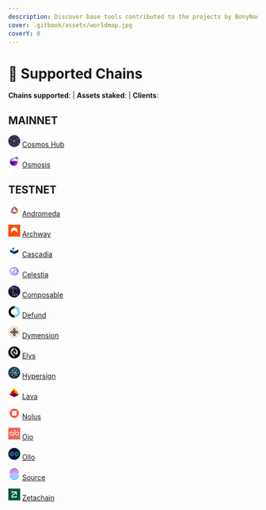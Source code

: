 ```yaml
---
description: Discover base tools contributed to the projects by BonyNode team.
cover: .gitbook/assets/worldmap.jpg
coverY: 0
---
```


# 💚 Supported Chains

**Chains supported**:  | **Assets staked**:  | **Clients**:&#x20;

## MAINNET

<img src="https://raw.githubusercontent.com/kj89/cosmos-images/main/icons/cosmoshub.png" alt="" data-size="line"> [Cosmos Hub](broken-reference)

<img src="https://raw.githubusercontent.com/kj89/cosmos-images/main/icons/osmosis.png" alt="" data-size="line"> [Osmosis](broken-reference)

## TESTNET

<img src="https://raw.githubusercontent.com/kj89/cosmos-images/main/icons/andromeda.png" alt="" data-size="line"> [Andromeda](broken-reference)

<img src="https://raw.githubusercontent.com/kj89/cosmos-images/main/icons/archway.png" alt="" data-size="line"> [Archway](broken-reference)

<img src="https://raw.githubusercontent.com/kj89/cosmos-images/main/icons/cascadia.png" alt="" data-size="line"> [Cascadia](broken-reference)

<img src="https://raw.githubusercontent.com/kj89/cosmos-images/main/icons/celestia.png" alt="" data-size="line"> [Celestia](broken-reference)

<img src="https://raw.githubusercontent.com/kj89/cosmos-images/main/icons/composable.png" alt="" data-size="line"> [Composable](broken-reference)

<img src="https://raw.githubusercontent.com/kj89/cosmos-images/main/icons/defund.png" alt="" data-size="line"> [Defund](broken-reference)

<img src="https://raw.githubusercontent.com/kj89/cosmos-images/main/icons/dymension.png" alt="" data-size="line"> [Dymension](broken-reference)

<img src="https://raw.githubusercontent.com/kj89/cosmos-images/main/icons/elys.png" alt="" data-size="line"> [Elys](broken-reference)

<img src="https://raw.githubusercontent.com/kj89/cosmos-images/main/icons/hypersign.png" alt="" data-size="line"> [Hypersign](broken-reference)

<img src="https://raw.githubusercontent.com/kj89/cosmos-images/main/icons/lava.png" alt="" data-size="line"> [Lava](broken-reference)

<img src="https://raw.githubusercontent.com/kj89/cosmos-images/main/icons/nolus.png" alt="" data-size="line"> [Nolus](broken-reference)

<img src="https://raw.githubusercontent.com/kj89/cosmos-images/main/icons/ojo.png" alt="" data-size="line"> [Ojo](broken-reference)

<img src="https://raw.githubusercontent.com/kj89/cosmos-images/main/icons/ollo.png" alt="" data-size="line"> [Ollo](broken-reference)

<img src="https://raw.githubusercontent.com/kj89/cosmos-images/main/icons/source.png" alt="" data-size="line"> [Source](broken-reference)

<img src="https://raw.githubusercontent.com/kj89/cosmos-images/main/icons/zetachain.png" alt="" data-size="line"> [Zetachain](broken-reference)

